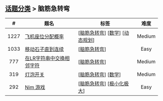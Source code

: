<!--|This file generated by command(leetcode tag); DO NOT EDIT.            |-->
<!--+----------------------------------------------------------------------+-->
<!--|@author    openset <openset.wang@gmail.com>                           |-->
<!--|@link      https://github.com/openset                                 |-->
<!--|@home      https://github.com/openset/leetcode                        |-->
<!--+----------------------------------------------------------------------+-->

## [话题分类](../README.md) > 脑筋急转弯

| # | 题名 | 标签 | 难度 |
| :-: | - | - | :-: |
| 1227 | [飞机座位分配概率](../../problems/airplane-seat-assignment-probability) | [[脑筋急转弯](../brainteaser/README.md)] [[数学](../math/README.md)] [[动态规划](../dynamic-programming/README.md)]  | Medium |
| 1033 | [移动石子直到连续](../../problems/moving-stones-until-consecutive) | [[脑筋急转弯](../brainteaser/README.md)]  | Easy |
| 777 | [在LR字符串中交换相邻字符](../../problems/swap-adjacent-in-lr-string) | [[脑筋急转弯](../brainteaser/README.md)]  | Medium |
| 319 | [灯泡开关](../../problems/bulb-switcher) | [[脑筋急转弯](../brainteaser/README.md)] [[数学](../math/README.md)]  | Medium |
| 292 | [Nim 游戏](../../problems/nim-game) | [[脑筋急转弯](../brainteaser/README.md)] [[极小化极大](../minimax/README.md)]  | Easy |

